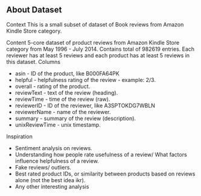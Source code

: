 ## About Dataset
Context
This is a small subset of dataset of Book reviews from Amazon Kindle Store category.

Content
5-core dataset of product reviews from Amazon Kindle Store category from May 1996 - July 2014. Contains total of 982619 entries. Each reviewer has at least 5 reviews and each product has at least 5 reviews in this dataset.
Columns

- asin - ID of the product, like B000FA64PK
- helpful - helpfulness rating of the review - example: 2/3.
- overall - rating of the product.
- reviewText - text of the review (heading).
- reviewTime - time of the review (raw).
- reviewerID - ID of the reviewer, like A3SPTOKDG7WBLN
- reviewerName - name of the reviewer.
- summary - summary of the review (description).
- unixReviewTime - unix timestamp.

Inspiration
- Sentiment analysis on reviews.
- Understanding how people rate usefulness of a review/ What factors influence helpfulness of a review.
- Fake reviews/ outliers.
- Best rated product IDs, or similarity between products based on reviews alone (not the best idea ikr).
- Any other interesting analysis
